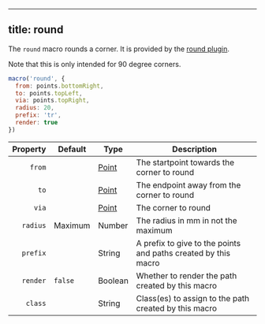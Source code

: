 ***

## title: round

The `round` macro rounds a corner. It is provided by the [round plugin](/reference/plugins/round/).

Note that this is only intended for 90 degree corners.

<Example part="plugin_round" caption="Example of corners rounded with the round plugin" />

```js
macro('round', {
  from: points.bottomRight,
  to: points.topLeft,
  via: points.topRight,
  radius: 20,
  prefix: 'tr',
  render: true
})
```

| Property    | Default | Type                | Description |
|------------:|---------|---------------------|-------------|
| `from`      |         | [Point](/reference/api/point) | The startpoint towards the corner to round |
| `to`        |         | [Point](/reference/api/point) | The endpoint away from the corner to round |
| `via`       |         | [Point](/reference/api/point) | The corner to round |
| `radius`    | Maximum | Number              | The radius in mm in not the maximum |
| `prefix`    |         | String              | A prefix to give to the points and paths created by this macro |
| `render`    | `false` | Boolean             | Whether to render the path created by this macro |
| `class`     |         | String              | Class(es) to assign to the path created by this macro |
